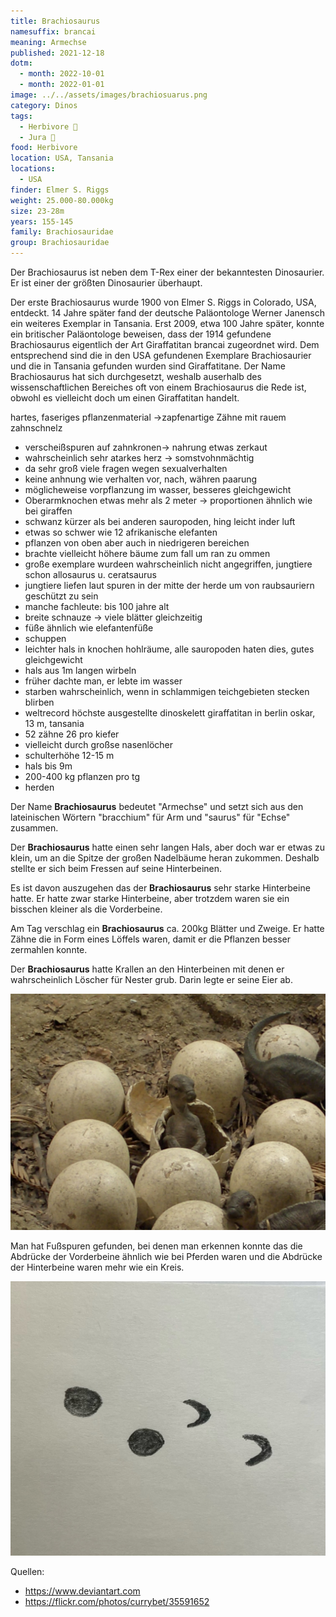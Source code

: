 ```yaml
---
title: Brachiosaurus
namesuffix: brancai
meaning: Armechse
published: 2021-12-18
dotm:
  - month: 2022-10-01
  - month: 2022-01-01
image: ../../assets/images/brachiosuarus.png
category: Dinos
tags:
  - Herbivore 🌿
  - Jura 🦴
food: Herbivore
location: USA, Tansania
locations:
  - USA
finder: Elmer S. Riggs
weight: 25.000-80.000kg
size: 23-28m
years: 155-145
family: Brachiosauridae
group: Brachiosauridae
---
```

Der Brachiosaurus ist neben dem T-Rex einer der bekanntesten Dinosaurier. Er ist einer der größten Dinosaurier überhaupt. 

Der erste Brachiosaurus wurde 1900 von Elmer S. Riggs in Colorado, USA, entdeckt. 14 Jahre später fand der deutsche Paläontologe Werner Janensch ein weiteres Exemplar in Tansania. Erst 2009, etwa 100 Jahre später, konnte ein britischer Paläontologe beweisen, dass der 1914 gefundene Brachiosaurus eigentlich der Art Giraffatitan brancai zugeordnet wird. Dem entsprechend sind die in den USA gefundenen Exemplare Brachiosaurier und die in Tansania gefunden wurden sind Giraffatitane. Der Name Brachiosaurus hat sich durchgesetzt, weshalb auserhalb des wissenschaftlichen Bereiches oft von einem Brachiosaurus die Rede ist, obwohl es vielleicht doch um einen Giraffatitan handelt.  



hartes, faseriges pflanzenmaterial ->zapfenartige Zähne mit rauem zahnschnelz

* verscheißspuren auf zahnkronen-> nahrung etwas zerkaut
* wahrscheinlich sehr atarkes herz -> somstvohnmächtig
* da sehr groß viele fragen wegen sexualverhalten
* keine anhnung wie verhalten vor, nach, währen paarung
* möglicheweise vorpflanzung im wasser, besseres gleichgewicht
* Oberarmknochen etwas mehr als 2 meter -> proportionen ähnlich wie bei giraffen
* schwanz kürzer als bei anderen sauropoden, hing leicht inder luft
* etwas so schwer wie 12 afrikanische elefanten
* pflanzen von oben aber auch in niedrigeren bereichen
* brachte vielleicht höhere bäume zum fall um ran zu ommen
* große exemplare wurdeen wahrscheinlich nicht angegriffen, jungtiere schon allosaurus u. ceratsaurus
* jungtiere liefen laut spuren in der mitte der herde um von raubsauriern geschützt zu sein
* manche fachleute: bis 100 jahre alt
* breite schnauze -> viele blätter gleichzeitig
* füße ähnlich wie elefantenfüße
* schuppen
* leichter hals in knochen hohlräume, alle sauropoden haten dies, gutes gleichgewicht
* hals aus 1m langen wirbeln
* früher dachte man, er lebte im wasser
* starben wahrscheinlich, wenn in schlammigen teichgebieten stecken blirben
* weltrecord höchste ausgestellte dinoskelett giraffatitan in berlin oskar, 13 m, tansania
* 52 zähne 26 pro kiefer
* vielleicht durch großse nasenlöcher 
* schulterhöhe 12-15 m
* hals bis 9m
* 200-400 kg pflanzen pro tg
* herden

















Der Name **Brachiosaurus** bedeutet "Armechse" und setzt sich aus den lateinischen Wörtern "bracchium" für Arm und "saurus" für "Echse" zusammen.

Der **Brachiosaurus** hatte einen sehr langen Hals, aber doch war er etwas zu klein, um an die Spitze der großen Nadelbäume heran zukommen. Deshalb stellte er sich beim Fressen auf seine Hinterbeinen.

Es ist davon auszugehen das der **Brachiosaurus** sehr starke Hinterbeine hatte. Er hatte zwar starke Hinterbeine, aber trotzdem waren sie ein bisschen kleiner als die Vorderbeine.

Am Tag verschlag ein **Brachiosaurus** ca. 200kg Blätter und Zweige. Er hatte Zähne die in Form eines Löffels waren, damit er die Pflanzen besser zermahlen konnte.

Der **Brachiosaurus** hatte Krallen an den Hinterbeinen mit denen er wahrscheinlich Löscher für Nester grub. Darin legte er seine Eier ab.

![Brachiosaurusnest](../../assets/images/brachio-nest.jpg)

Man hat Fußspuren gefunden, bei denen man erkennen konnte das die Abdrücke der Vorderbeine ähnlich wie bei Pferden waren und die Abdrücke der Hinterbeine waren mehr wie ein Kreis.

![Fußabtrücke](../../assets/images/image0.jpeg)

Quellen:

* <https://www.deviantart.com>
* <https://flickr.com/photos/currybet/35591652>
